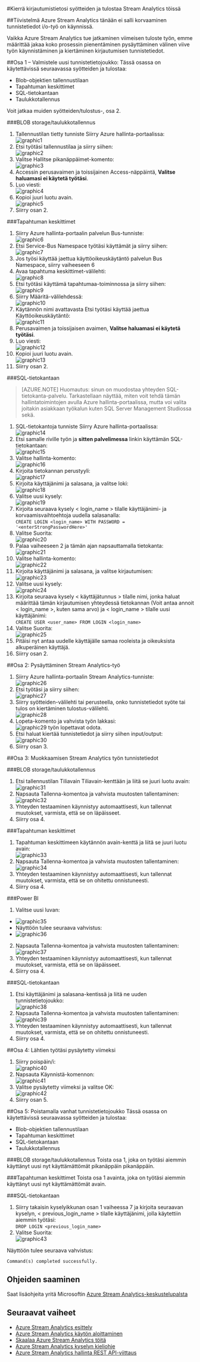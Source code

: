 <properties 
    pageTitle="Virta Analytics: Kierrä sisään tunnistetietojen syötteiden ja tulostaa | Microsoft Azure" 
    description="Opi päivittämään tunnistetietojen Stream Analytics-syötteiden ja tulostaa."
    keywords="kirjautumistiedot"
    services="stream-analytics" 
    documentationCenter="" 
    authors="jeffstokes72" 
    manager="jhubbard" 
    editor="cgronlun"/>

<tags 
    ms.service="stream-analytics" 
    ms.devlang="na" 
    ms.topic="article" 
    ms.tgt_pltfrm="na" 
    ms.workload="data-services" 
    ms.date="09/26/2016" 
    ms.author="jeffstok"/>

#<a name="rotate-login-credentials-for-inputs-and-outputs-in-stream-analytics-jobs"></a>Kierrä kirjautumistietosi syötteiden ja tulostaa Stream Analytics töissä

##<a name="abstract"></a>Tiivistelmä
Azure Stream Analytics tänään ei salli korvaaminen tunnistetiedot i/o-työ on käynnissä.

Vaikka Azure Stream Analytics tue jatkaminen viimeisen tuloste työn, emme määrittää jakaa koko prosessin pienentäminen pysäyttäminen välinen viive työn käynnistäminen ja kiertäminen kirjautumisen tunnistetiedot.

##<a name="part-1---prepare-the-new-set-of-credentials"></a>Osa 1 – Valmistele uusi tunnistetietojoukko:
Tässä osassa on käytettävissä seuraavassa syötteiden ja tulostaa:

* Blob-objektien tallennustilaan
* Tapahtuman keskittimet
* SQL-tietokantaan
* Taulukkotallennus

Voit jatkaa muiden syötteiden/tulostus-, osa 2.

###<a name="blob-storagetable-storage"></a>BLOB storage/taulukkotallennus
1.  Tallennustilan tietty tunniste Siirry Azure hallinta-portaalissa:  
![graphic1][graphic1]
2.  Etsi työtäsi tallennustilaa ja siirry siihen:  
![graphic2][graphic2]
3.  Valitse Hallitse pikanäppäimet-komento:  
![graphic3][graphic3]
4.  Accessin perusavaimen ja toissijainen Access-näppäintä, **Valitse haluamasi ei käytetä työtäsi**.
5.  Luo viesti:  
![graphic4][graphic4]
6.  Kopioi juuri luotu avain.  
![graphic5][graphic5]
7.  Siirry osan 2.

###<a name="event-hubs"></a>Tapahtuman keskittimet
1.  Siirry Azure hallinta-portaalin palvelun Bus-tunniste:  
![graphic6][graphic6]
2.  Etsi Service-Bus Namespace työtäsi käyttämät ja siirry siihen:  
![graphic7][graphic7]
3.  Jos työsi käyttää jaettua käyttöoikeuskäytäntö palvelun Bus Namespace, siirry vaiheeseen 6  
4.  Avaa tapahtuma keskittimet-välilehti:  
![graphic8][graphic8]
5.  Etsi työtäsi käyttämä tapahtumaa-toiminnossa ja siirry siihen:  
![graphic9][graphic9]
6.  Siirry Määritä-välilehdessä:  
![graphic10][graphic10]
7.  Käytännön nimi avattavasta Etsi työtäsi käyttää jaettua Käyttöoikeuskäytäntö:  
![graphic11][graphic11]
8.  Perusavaimen ja toissijaisen avaimen, **Valitse haluamasi ei käytetä työtäsi**.  
9.  Luo viesti:  
![graphic12][graphic12]
10. Kopioi juuri luotu avain.  
![graphic13][graphic13]
11. Siirry osan 2.  

###<a name="sql-database"></a>SQL-tietokantaan

>[AZURE.NOTE] Huomautus: sinun on muodostaa yhteyden SQL-tietokanta-palvelu. Tarkastellaan näyttää, miten voit tehdä tämän hallintatoimintojen avulla Azure hallinta-portaalissa, mutta voi valita joitakin asiakkaan työkalun kuten SQL Server Management Studiossa sekä.

1.  SQL-tietokantoja tunniste Siirry Azure hallinta-portaalissa:  
![graphic14][graphic14]
2.  Etsi samalle riville työn ja **sitten palvelimessa** linkin käyttämän SQL-tietokantaan:  
![graphic15][graphic15]
3.  Valitse hallinta-komento:  
![graphic16][graphic16]
4.  Kirjoita tietokannan perustyyli:  
![graphic17][graphic17]
5.  Kirjoita käyttäjänimi ja salasana, ja valitse loki:  
![graphic18][graphic18]
6.  Valitse uusi kysely:  
![graphic19][graphic19]
7.  Kirjoita seuraava kysely < login_name > tilalle käyttäjänimi- ja korvaamisvaihtoehtoja <enterStrongPasswordHere> uudella salasanalla:  
`CREATE LOGIN <login_name> WITH PASSWORD = '<enterStrongPasswordHere>'`
8.  Valitse Suorita:  
![graphic20][graphic20]
9.  Palaa vaiheeseen 2 ja tämän ajan napsauttamalla tietokanta:  
![graphic21][graphic21]
10. Valitse hallinta-komento:  
![graphic22][graphic22]
11. Kirjoita käyttäjänimi ja salasana, ja valitse kirjautumisen:  
![graphic23][graphic23]
12. Valitse uusi kysely:  
![graphic24][graphic24]
13. Kirjoita seuraava kysely < käyttäjätunnus > tilalle nimi, jonka haluat määrittää tämän kirjautumisen yhteydessä tietokannan (Voit antaa annoit < login_name >, kuten sama arvo) ja < login_name > tilalle uusi käyttäjänimi:  
`CREATE USER <user_name> FROM LOGIN <login_name>`
14. Valitse Suorita:  
![graphic25][graphic25]
15. Pitäisi nyt antaa uudelle käyttäjälle samaa rooleista ja oikeuksista alkuperäinen käyttäjä.
16. Siirry osan 2.

##<a name="part-2-stopping-the-stream-analytics-job"></a>Osa 2: Pysäyttäminen Stream Analytics-työ
1.  Siirry Azure hallinta-portaalin Stream Analytics-tunniste:  
![graphic26][graphic26]
2.  Etsi työtäsi ja siirry siihen:  
![graphic27][graphic27]
3.  Siirry syötteiden-välilehti tai perusteella, onko tunnistetiedot syöte tai tulos on kiertäminen tulostus-välilehti.  
![graphic28][graphic28]
4.  Lopeta-komento ja vahvista työn lakkasi:  
![graphic29][graphic29] työn lopettavat odota.
5.  Etsi haluat kiertää tunnistetiedot ja siirry siihen input/output:  
![graphic30][graphic30]
6.  Siirry osan 3.

##<a name="part-3-editing-the-credentials-on-the-stream-analytics-job"></a>Osa 3: Muokkaamisen Stream Analytics työn tunnistetiedot

###<a name="blob-storagetable-storage"></a>BLOB storage/taulukkotallennus
1.  Etsi tallennustilan Tiliavain Tiliavain-kenttään ja liitä se juuri luotu avain:  
![graphic31][graphic31]
2.  Napsauta Tallenna-komentoa ja vahvista muutosten tallentaminen:  
![graphic32][graphic32]
3.  Yhteyden testaaminen käynnistyy automaattisesti, kun tallennat muutokset, varmista, että se on läpäisseet.
4.  Siirry osa 4.

###<a name="event-hubs"></a>Tapahtuman keskittimet
1.  Tapahtuman keskittimeen käytännön avain-kenttä ja liitä se juuri luotu avain:  
![graphic33][graphic33]
2.  Napsauta Tallenna-komentoa ja vahvista muutosten tallentaminen:  
![graphic34][graphic34]
3.  Yhteyden testaaminen käynnistyy automaattisesti, kun tallennat muutokset, varmista, että se on ohitettu onnistuneesti.
4.  Siirry osa 4.

###<a name="power-bi"></a>Power BI
1.  Valitse uusi luvan:  
* ![graphic35][graphic35]
* Näyttöön tulee seuraava vahvistus:  
* ![graphic36][graphic36]
2.  Napsauta Tallenna-komentoa ja vahvista muutosten tallentaminen:  
![graphic37][graphic37]
3.  Yhteyden testaaminen käynnistyy automaattisesti, kun tallennat muutokset, varmista, että se on läpäisseet.
4.  Siirry osa 4.

###<a name="sql-database"></a>SQL-tietokantaan
1.  Etsi käyttäjänimi ja salasana-kentissä ja liitä ne uuden tunnistetietojoukko:  
![graphic38][graphic38]
2.  Napsauta Tallenna-komentoa ja vahvista muutosten tallentaminen:  
![graphic39][graphic39]
3.  Yhteyden testaaminen käynnistyy automaattisesti, kun tallennat muutokset, varmista, että se on ohitettu onnistuneesti.  
4.  Siirry osa 4.

##<a name="part-4-starting-your-job-from-last-stopped-time"></a>Osa 4: Lähtien työtäsi pysäytetty viimeksi
1.  Siirry poispäin/i:  
![graphic40][graphic40]
2.  Napsauta Käynnistä-komennon:  
![graphic41][graphic41]
3.  Valitse pysäytetty viimeksi ja valitse OK:  
 ![graphic42][graphic42]
4.  Siirry osan 5.  

##<a name="part-5-removing-the-old-set-of-credentials"></a>Osa 5: Poistamalla vanhat tunnistetietojoukko
Tässä osassa on käytettävissä seuraavassa syötteiden ja tulostaa:
* Blob-objektien tallennustilaan
* Tapahtuman keskittimet
* SQL-tietokantaan
* Taulukkotallennus

###<a name="blob-storagetable-storage"></a>BLOB storage/taulukkotallennus
Toista osa 1, joka on työtäsi aiemmin käyttänyt uusi nyt käyttämättömät pikanäppäin pikanäppäin.

###<a name="event-hubs"></a>Tapahtuman keskittimet
Toista osa 1 avainta, joka on työtäsi aiemmin käyttänyt uusi nyt käyttämättömät avain.

###<a name="sql-database"></a>SQL-tietokantaan
1.  Siirry takaisin kyselyikkunan osan 1 vaiheessa 7 ja kirjoita seuraavan kyselyn, < previous_login_name > tilalle käyttäjänimi, jolla käytettiin aiemmin työtäsi:  
`DROP LOGIN <previous_login_name>`  
2.  Valitse Suorita:  
    ![graphic43][graphic43]  

Näyttöön tulee seuraava vahvistus: 

    Command(s) completed successfully.

## <a name="get-help"></a>Ohjeiden saaminen
Saat lisäohjeita yritä Microsoftin [Azure Stream Analytics-keskustelupalsta](https://social.msdn.microsoft.com/Forums/en-US/home?forum=AzureStreamAnalytics)

## <a name="next-steps"></a>Seuraavat vaiheet

- [Azure Stream Analytics esittely](stream-analytics-introduction.md)
- [Azure Stream Analytics käytön aloittaminen](stream-analytics-get-started.md)
- [Skaalaa Azure Stream Analytics töitä](stream-analytics-scale-jobs.md)
- [Azure Stream Analytics kyselyn kieliohje](https://msdn.microsoft.com/library/azure/dn834998.aspx)
- [Azure Stream Analytics hallinta REST API-viittaus](https://msdn.microsoft.com/library/azure/dn835031.aspx)


[graphic1]: ./media/stream-analytics-login-credentials-inputs-outputs/1-stream-analytics-login-credentials-inputs-outputs.png
[graphic2]: ./media/stream-analytics-login-credentials-inputs-outputs/2-stream-analytics-login-credentials-inputs-outputs.png
[graphic3]: ./media/stream-analytics-login-credentials-inputs-outputs/3-stream-analytics-login-credentials-inputs-outputs.png
[graphic4]: ./media/stream-analytics-login-credentials-inputs-outputs/4-stream-analytics-login-credentials-inputs-outputs.png
[graphic5]: ./media/stream-analytics-login-credentials-inputs-outputs/5-stream-analytics-login-credentials-inputs-outputs.png
[graphic6]: ./media/stream-analytics-login-credentials-inputs-outputs/6-stream-analytics-login-credentials-inputs-outputs.png
[graphic7]: ./media/stream-analytics-login-credentials-inputs-outputs/7-stream-analytics-login-credentials-inputs-outputs.png
[graphic8]: ./media/stream-analytics-login-credentials-inputs-outputs/8-stream-analytics-login-credentials-inputs-outputs.png
[graphic9]: ./media/stream-analytics-login-credentials-inputs-outputs/9-stream-analytics-login-credentials-inputs-outputs.png
[graphic10]: ./media/stream-analytics-login-credentials-inputs-outputs/10-stream-analytics-login-credentials-inputs-outputs.png
[graphic11]: ./media/stream-analytics-login-credentials-inputs-outputs/11-stream-analytics-login-credentials-inputs-outputs.png
[graphic12]: ./media/stream-analytics-login-credentials-inputs-outputs/12-stream-analytics-login-credentials-inputs-outputs.png
[graphic13]: ./media/stream-analytics-login-credentials-inputs-outputs/13-stream-analytics-login-credentials-inputs-outputs.png
[graphic14]: ./media/stream-analytics-login-credentials-inputs-outputs/14-stream-analytics-login-credentials-inputs-outputs.png
[graphic15]: ./media/stream-analytics-login-credentials-inputs-outputs/15-stream-analytics-login-credentials-inputs-outputs.png
[graphic16]: ./media/stream-analytics-login-credentials-inputs-outputs/16-stream-analytics-login-credentials-inputs-outputs.png
[graphic17]: ./media/stream-analytics-login-credentials-inputs-outputs/17-stream-analytics-login-credentials-inputs-outputs.png
[graphic18]: ./media/stream-analytics-login-credentials-inputs-outputs/18-stream-analytics-login-credentials-inputs-outputs.png
[graphic19]: ./media/stream-analytics-login-credentials-inputs-outputs/19-stream-analytics-login-credentials-inputs-outputs.png
[graphic20]: ./media/stream-analytics-login-credentials-inputs-outputs/20-stream-analytics-login-credentials-inputs-outputs.png
[graphic21]: ./media/stream-analytics-login-credentials-inputs-outputs/21-stream-analytics-login-credentials-inputs-outputs.png
[graphic22]: ./media/stream-analytics-login-credentials-inputs-outputs/22-stream-analytics-login-credentials-inputs-outputs.png
[graphic23]: ./media/stream-analytics-login-credentials-inputs-outputs/23-stream-analytics-login-credentials-inputs-outputs.png
[graphic24]: ./media/stream-analytics-login-credentials-inputs-outputs/24-stream-analytics-login-credentials-inputs-outputs.png
[graphic25]: ./media/stream-analytics-login-credentials-inputs-outputs/25-stream-analytics-login-credentials-inputs-outputs.png
[graphic26]: ./media/stream-analytics-login-credentials-inputs-outputs/26-stream-analytics-login-credentials-inputs-outputs.png
[graphic27]: ./media/stream-analytics-login-credentials-inputs-outputs/27-stream-analytics-login-credentials-inputs-outputs.png
[graphic28]: ./media/stream-analytics-login-credentials-inputs-outputs/28-stream-analytics-login-credentials-inputs-outputs.png
[graphic29]: ./media/stream-analytics-login-credentials-inputs-outputs/29-stream-analytics-login-credentials-inputs-outputs.png
[graphic30]: ./media/stream-analytics-login-credentials-inputs-outputs/30-stream-analytics-login-credentials-inputs-outputs.png
[graphic31]: ./media/stream-analytics-login-credentials-inputs-outputs/31-stream-analytics-login-credentials-inputs-outputs.png
[graphic32]: ./media/stream-analytics-login-credentials-inputs-outputs/32-stream-analytics-login-credentials-inputs-outputs.png
[graphic33]: ./media/stream-analytics-login-credentials-inputs-outputs/33-stream-analytics-login-credentials-inputs-outputs.png
[graphic34]: ./media/stream-analytics-login-credentials-inputs-outputs/34-stream-analytics-login-credentials-inputs-outputs.png
[graphic35]: ./media/stream-analytics-login-credentials-inputs-outputs/35-stream-analytics-login-credentials-inputs-outputs.png
[graphic36]: ./media/stream-analytics-login-credentials-inputs-outputs/36-stream-analytics-login-credentials-inputs-outputs.png
[graphic37]: ./media/stream-analytics-login-credentials-inputs-outputs/37-stream-analytics-login-credentials-inputs-outputs.png
[graphic38]: ./media/stream-analytics-login-credentials-inputs-outputs/38-stream-analytics-login-credentials-inputs-outputs.png
[graphic39]: ./media/stream-analytics-login-credentials-inputs-outputs/39-stream-analytics-login-credentials-inputs-outputs.png
[graphic40]: ./media/stream-analytics-login-credentials-inputs-outputs/40-stream-analytics-login-credentials-inputs-outputs.png
[graphic41]: ./media/stream-analytics-login-credentials-inputs-outputs/41-stream-analytics-login-credentials-inputs-outputs.png
[graphic42]: ./media/stream-analytics-login-credentials-inputs-outputs/42-stream-analytics-login-credentials-inputs-outputs.png
[graphic43]: ./media/stream-analytics-login-credentials-inputs-outputs/43-stream-analytics-login-credentials-inputs-outputs.png
 
